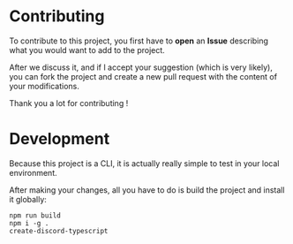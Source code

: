 # Contributing

To contribute to this project, you first have to **open** an **Issue** describing what you would want to add
to the project.

After we discuss it, and if I accept your suggestion (which is very likely), you can fork the project and create a new
pull request with the content of your modifications.

Thank you a lot for contributing !

# Development

Because this project is a CLI, it is actually really simple to test in your local environment.

After making your changes, all you have to do is build the project and install it globally:

```SH
npm run build
npm i -g .
create-discord-typescript
```
